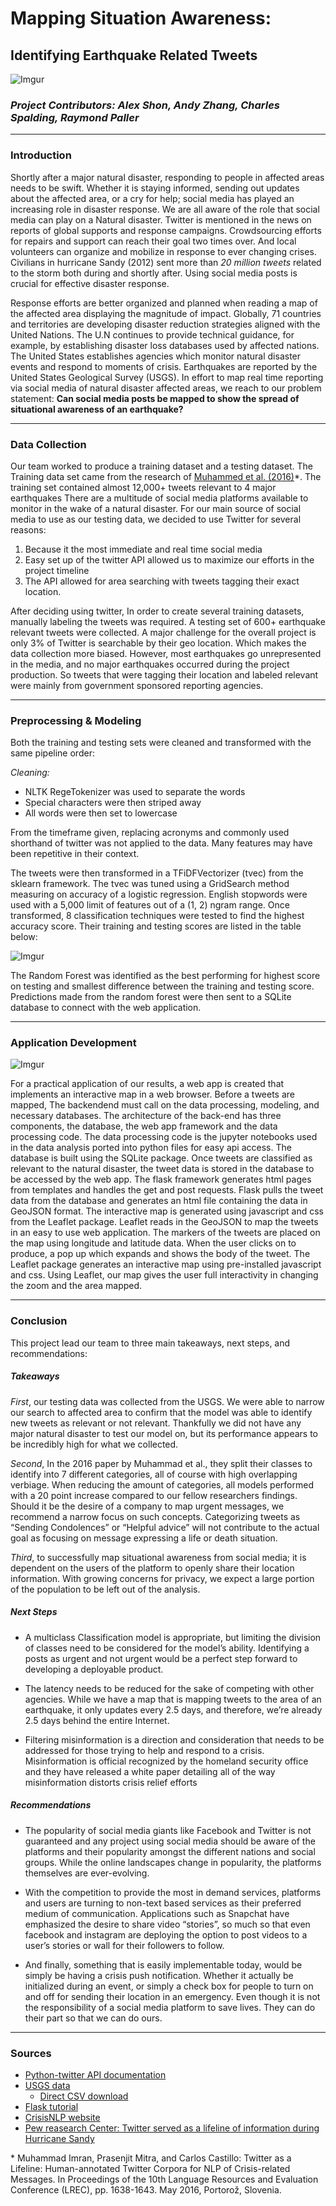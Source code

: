 # Mapping Situation Awareness: 
## Identifying Earthquake Related Tweets
![Imgur](https://i.imgur.com/yFiVxvZ.png)
### *Project Contributors: Alex Shon, Andy Zhang, Charles Spalding, Raymond Paller*
_______________________

### Introduction
Shortly after a major natural disaster, responding to people in affected areas needs to be swift. Whether it is staying informed, sending out updates about the affected area, or a cry for help; social media has played an increasing role in disaster response. We are all aware of the role that social media can play on a Natural disaster. Twitter is mentioned in the news on reports of global supports and response campaigns. Crowdsourcing efforts for repairs and support can reach their goal two times over. And local volunteers can organize and mobilize in response to ever changing crises. Civilians in hurricane Sandy (2012) sent more than *20 million tweets* related to the storm both during and shortly after. Using social media posts is crucial for effective disaster response. 

Response efforts are better organized and planned when reading a map of the affected area displaying the magnitude of impact. Globally, 71 countries and territories are developing disaster reduction strategies aligned with the United Nations.  The U.N continues to provide technical guidance, for example, by establishing disaster loss databases used by affected nations. The United States establishes agencies which monitor natural disaster events and respond to moments of crisis. Earthquakes are reported by the United States Geological Survey (USGS). In effort to map real time reporting via social media of natural disaster affected areas, we reach to our problem statement: **Can social media posts be mapped to show the spread of situational awareness of an earthquake?**
______________________
### Data Collection
Our team worked to produce a training dataset and a testing dataset. The Training data set came from the research of [Muhammed et al. (2016)](https://crisisnlp.qcri.org/#)\*. The training set contained almost 12,000+ tweets relevant to 4 major earthquakes  There are a multitude of social media platforms available to monitor in the wake of a natural disaster. For our main source of social media to use as our testing data, we decided to use Twitter for several reasons: 
1. Because it the most immediate and real time social media
2. Easy set up of the twitter API allowed us to maximize our efforts in the project timeline
3. The API allowed for area searching with tweets tagging their exact location.

After deciding using twitter, In order to create several training datasets, manually labeling the tweets was required. A testing set of 600+ earthquake relevant tweets were collected. A major challenge for the overall project is only 3% of Twitter is searchable by their geo location. Which makes the data collection more biased. However, most earthquakes go unrepresented in the media, and no major earthquakes occurred during the project production. So tweets that were tagging their location and labeled relevant were mainly from government sponsored reporting agencies.
__________________________________________________
### Preprocessing & Modeling
Both the training and testing sets were cleaned and transformed with the same pipeline order:

*Cleaning:*
- NLTK RegeTokenizer was used to separate the words 
- Special characters were then striped away
- All words were then set to lowercase

From the timeframe given, replacing acronyms and commonly used shorthand of twitter was not applied to the data. Many features may have been repetitive in their context. 

The tweets were then transformed in a TFiDFVectorizer (tvec) from the sklearn framework. The tvec was tuned using a GridSearch method measuring on accuracy of a logistic regression. English stopwords were used with a 5,000 limit of features out of a (1, 2) ngram range. Once transformed, 8 classification techniques were tested to find the highest accuracy score. Their training and testing scores are listed in the table below:

![Imgur](https://i.imgur.com/BQtukgM.png)

The Random Forest was identified as the best performing for highest  score on testing and smallest difference between the training and testing score. Predictions made from the random forest were then sent to a SQLite database to connect with the web application.
_____________________________________________________________
### Application Development

![Imgur](https://i.imgur.com/k0L1GZx.png)

For a practical application of our results, a web app is created that implements an interactive map in a web browser.	Before a tweets are mapped,  The backendend must call on the data processing, modeling, and necessary databases. The architecture of the back-end has three components, the database, the web app framework and the data processing code. The data processing code is the jupyter notebooks used in the data analysis ported into python files for easy api access. The database is built using the SQLite package. Once tweets are classified as relevant to the natural disaster, the tweet data is stored in the database to be accessed by the web app. The flask framework generates html pages from templates and handles the get and post requests. Flask pulls the tweet data from the database and generates an html file containing the data in GeoJSON format. The interactive map is generated using javascript and css from the Leaflet package. Leaflet reads in the GeoJSON to map the tweets in an easy to use web application.   The markers of the tweets are placed on the map using longitude and latitude data. When the user clicks on to produce, a pop up which expands and shows the body of the tweet. The Leaflet package generates an interactive map using pre-installed javascript and css. Using Leaflet, our map gives the user full interactivity in changing the zoom and the area mapped. 
____________________________________________________________
### Conclusion  
This project lead our team to three main takeaways, next steps, and recommendations:
##### Takeaways
*First*, our testing data was collected from the USGS. We were able to narrow our search to affected area to confirm that the model was able to identify new tweets as relevant or not relevant. Thankfully we did not have any major natural disaster to test our model on, but its performance appears to be incredibly high for what we collected. 

*Second*, In the 2016 paper by Muhammad et al., they split their classes to identify into 7 different categories, all of course with high overlapping verbiage. When reducing the amount of categories, all models performed with a 20 point increase compared to our fellow researchers findings. Should it be the desire of a company to map urgent messages, we recommend a narrow focus on such concepts. Categorizing tweets as “Sending Condolences” or “Helpful advice” will not contribute to the actual goal as focusing on message expressing a life or death situation. 

*Third*, to successfully map situational awareness from social media; it is dependent on the users of the platform to openly share their location information. With growing concerns for privacy, we expect a large portion of the population to be left out of the analysis. 
##### Next Steps 
 - A multiclass Classification model is appropriate, but limiting the division of classes need to be considered for the model’s ability. Identifying a posts as urgent and not urgent would be a perfect step forward to developing a deployable product.
 
 - The latency needs to be reduced for the sake of competing with other agencies. While we have a map that is mapping tweets to the area of an earthquake, it only updates every 2.5 days, and therefore, we’re already 2.5 days behind the entire Internet.
 
 - Filtering misinformation is a direction and consideration that needs to be addressed for those trying to help and respond to a crisis. Misinformation is official recognized by the homeland security office and they have released a white paper detailing all of the way misinformation distorts crisis relief efforts
 
##### Recommendations
- The popularity of social media giants like Facebook and Twitter is not guaranteed and any project using social media should be aware of the platforms and their popularity amongst the different nations and social groups. While the online landscapes change in popularity, the platforms themselves are ever-evolving.

- With the competition to provide the most in demand services, platforms and users are turning to non-text based services as their preferred medium of communication. Applications such as Snapchat have emphasized the desire to share video “stories”, so much so that even facebook and instagram are deploying the option to post videos to a user’s stories or wall for their followers to follow.

- And finally, something that is easily implementable today, would be simply be having a crisis push notification. Whether it actually be initialized during an event,  or simply a check box for people to turn on and off for sending their location in an emergency. Even though it is not the responsibility of a social media platform to save lives. They can do their part so that we can do ours.

____________________________________________________________
### Sources
- [Python-twitter API documentation](https://python-twitter.readthedocs.io/en/latest/twitter.html)
- [USGS data](https://earthquake.usgs.gov/) 
   - [Direct CSV download](https://earthquake.usgs.gov/earthquakes/feed/v1.0/summary/2.5_day.csv.)
- [Flask tutorial](https://flask.palletsprojects.com/en/1.1.x/tutorial/)
- [CrisisNLP website](https://crisisnlp.qcri.org/#)
- [Pew reasearch Center: Twitter served as a lifeline of information during Hurricane Sandy](https://www.pewresearch.org/fact-tank/2013/10/28/twitter-served-as-a-lifeline-of-information-during-hurricane-sandy/)

\* Muhammad Imran, Prasenjit Mitra, and Carlos Castillo: Twitter as a Lifeline: Human-annotated Twitter Corpora for NLP of Crisis-related Messages. In Proceedings of the 10th Language Resources and Evaluation Conference (LREC), pp. 1638-1643. May 2016, Portorož, Slovenia.
